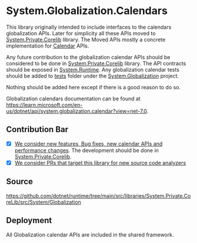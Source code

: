 # System.Globalization.Calendars

This library originally intended to include interfaces to the calendars globalization APIs. Later for simplicity all these APIs moved to [System.Private.Corelib](https://github.com/dotnet/runtime/tree/main/src/libraries/System.Private.CoreLib/src/System/Globalization) library.
The Moved APIs mostly a concrete implementation for [Calendar](https://learn.microsoft.com/en-us/dotnet/api/system.globalization.calendar?view=net-7.0) APIs.

Any future contribution to the globalization calendar APIs should be considered to be done in [System.Private.Corelib](https://github.com/dotnet/runtime/tree/main/src/libraries/System.Private.CoreLib/src/System/Globalization) library. The API contracts should be exposed in [System.Runtime](https://raw.githubusercontent.com/dotnet/runtime/main/src/libraries/System.Runtime/ref/System.Runtime.cs). Any globalization calendar tests should be added to [tests](https://github.com/dotnet/runtime/tree/main/src/libraries/System.Globalization/tests) folder under the [System.Globalization](https://github.com/dotnet/runtime/tree/main/src/libraries/System.Globalization) project.

Nothing should be added here except if there is a good reason to do so.

Globalization calendars documentation can be found at https://learn.microsoft.com/en-us/dotnet/api/system.globalization.calendar?view=net-7.0.

## Contribution Bar
- [x] [We consider new features, Bug fixes, new calendar APIs and performance changes](../../libraries/README.md#primary-bar). The development should be done in [System.Private.Corelib](https://github.com/dotnet/runtime/tree/main/src/libraries/System.Private.CoreLib/src/System/Globalization).
- [x] [We consider PRs that target this library for new source code analyzers](../../libraries/README.md#secondary-bars)

## Source

https://github.com/dotnet/runtime/tree/main/src/libraries/System.Private.CoreLib/src/System/Globalization

## Deployment

All Globalization calendar APIs are included in the shared framework.
